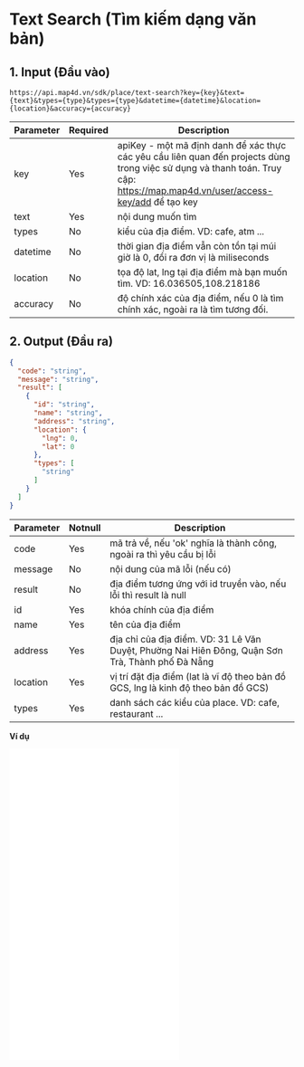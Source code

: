 #  Text Search (Tìm kiếm dạng văn bản)
## 1. Input (Đầu vào)
```
https://api.map4d.vn/sdk/place/text-search?key={key}&text={text}&types={type}&types={type}&datetime={datetime}&location={location}&accuracy={accuracy}
```
| Parameter |Required| Description                                                                                      |
|-----------|--------|--------------------------------------------------------------------------------------------------|
| key       |Yes     | apiKey - một mã định danh để xác thực các yêu cầu liên quan đến projects dùng trong việc sử dụng và thanh toán. Truy cập: https://map.map4d.vn/user/access-key/add để tạo key|
| text      |Yes     | nội dung muốn tìm                                                                             |
| types     |No      | kiểu của địa điểm. VD: cafe, atm ...                                                             |
| datetime  |No      | thời gian địa điểm vẫn còn tồn tại múi giờ là 0, đổi ra đơn vị là miliseconds                 |                                                                        |
| location  |No      | tọa độ lat, lng tại địa điểm mà bạn muốn tìm. VD: 16.036505,108.218186                         |
| accuracy  |No      | độ chính xác của địa điểm, nếu 0 là tìm chính xác, ngoài ra là tìm tương đối.                 |

## 2. Output (Đầu ra)
```json
{
  "code": "string",
  "message": "string",
  "result": [
    {
      "id": "string",
      "name": "string",
      "address": "string",
      "location": {
        "lng": 0,
        "lat": 0
      },
      "types": [
        "string"
      ]
    }
  ]
}
```
| Parameter |Notnull| Description                                                                                           |
|-----------|-------|-------------------------------------------------------------------------------------------------------|
| code      |Yes    | mã trả về, nếu 'ok' nghĩa là thành công, ngoài ra thì yêu cầu bị lỗi                               |
| message   |No     | nội dung của mã lỗi (nếu có)                                                                       |
| result    |No     | địa điểm tương ứng với id truyền vào, nếu lỗi thì result là null                                  |
| id        |Yes    | khóa chính của địa điểm                                                                            |
| name      |Yes    | tên của địa điểm                                                                                      |
| address   |Yes    | địa chỉ của địa điểm. VD: 31 Lê Văn Duyệt, Phường Nai Hiên Đông, Quận Sơn Trà, Thành phố Đà Nẵng      |
| location  |Yes    | vị trí đặt địa điểm (lat là vĩ độ theo bản đồ GCS, lng là kinh độ theo bản đồ GCS)                    |
| types     |Yes    | danh sách các kiểu của place. VD: cafe, restaurant ...                                                 |

**Ví dụ**
<iframe src="./examples/test_sdk/textsearch.html" height="550px" allowfullscreen="" frameborder="0"> </iframe>

